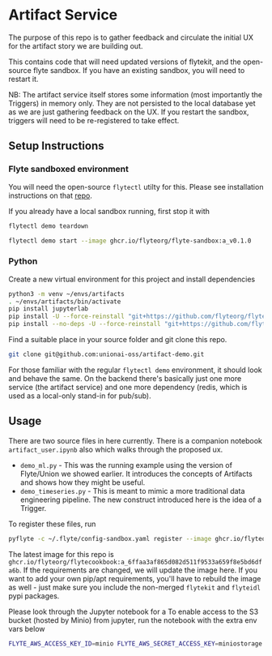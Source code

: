 # Artifact Service

The purpose of this repo is to gather feedback and circulate the initial UX for the artifact story we are building out.

This contains code that will need updated versions of flytekit, and the open-source flyte sandbox. If you have an existing sandbox, you will need to restart it.

NB: The artifact service itself stores some information (most importantly the Triggers) in memory only. They are not persisted to the local database yet as we are just gathering feedback on the UX. If you restart the sandbox, triggers will need to be re-registered to take effect. 

## Setup Instructions
### Flyte sandboxed environment
You will need the open-source `flytectl` utilty for this. Please see installation instructions on that [repo](https://github.com/flyteorg/flytectl#-quick-start).

If you already have a local sandbox running, first stop it with
```bash
flytectl demo teardown
```

```bash
flytectl demo start --image ghcr.io/flyteorg/flyte-sandbox:a_v0.1.0
```

### Python
Create a new virtual environment for this project and install dependencies

```bash
python3 -m venv ~/envs/artifacts
. ~/envs/artifacts/bin/activate
pip install jupyterlab
pip install -U --force-reinstall "git+https://github.com/flyteorg/flytekit.git@artifacts"
pip install --no-deps -U --force-reinstall "git+https://github.com/flyteorg/flyteidl.git@artifacts"
```

Find a suitable place in your source folder and git clone this repo.

```bash
git clone git@github.com:unionai-oss/artifact-demo.git
```

For those familiar with the regular `flytectl demo` environment, it should look and behave the same. On the backend there's basically just one more service (the artifact service) and one more dependency (redis, which is used as a local-only stand-in for pub/sub).

## Usage
There are two source files in here currently. There is a companion notebook `artifact_user.ipynb` also which walks through the proposed ux.

* `demo_ml.py` - This was the running example using the version of Flyte/Union we showed earlier. It introduces the concepts of Artifacts and shows how they might be useful.  
* `demo_timeseries.py` - This is meant to mimic a more traditional data engineering pipeline. The new construct introduced here is the idea of a Trigger.

To register these files, run

```bash
pyflyte -c ~/.flyte/config-sandbox.yaml register --image ghcr.io/flyteorg/flytecookbook:a_6ffaa3af865d082d511f9533a659f8e5bd6dfa6b artifact_ux
```

The latest image for this repo is `ghcr.io/flyteorg/flytecookbook:a_6ffaa3af865d082d511f9533a659f8e5bd6dfa6b`. If the requirements are changed, we will update the image here. If you want to add your own pip/apt requirements, you'll have to rebuild the image as well - just make sure you include the non-merged `flytekit` and `flyteidl` pypi packages.

Please look through the Jupyter notebook for a To enable access to the S3 bucket (hosted by Minio) from jupyter, run the notebook with the extra env vars below

```bash
FLYTE_AWS_ACCESS_KEY_ID=minio FLYTE_AWS_SECRET_ACCESS_KEY=miniostorage FLYTE_AWS_ENDPOINT=http://localhost:30002 jupyter notebook
```
